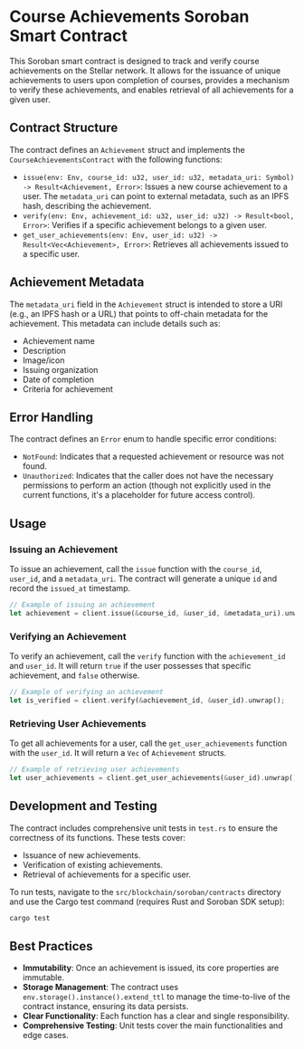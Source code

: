 # Course Achievements Soroban Smart Contract

This Soroban smart contract is designed to track and verify course achievements on the Stellar network. It allows for the issuance of unique achievements to users upon completion of courses, provides a mechanism to verify these achievements, and enables retrieval of all achievements for a given user.

## Contract Structure

The contract defines an `Achievement` struct and implements the `CourseAchievementsContract` with the following functions:

- `issue(env: Env, course_id: u32, user_id: u32, metadata_uri: Symbol) -> Result<Achievement, Error>`: Issues a new course achievement to a user. The `metadata_uri` can point to external metadata, such as an IPFS hash, describing the achievement.
- `verify(env: Env, achievement_id: u32, user_id: u32) -> Result<bool, Error>`: Verifies if a specific achievement belongs to a given user.
- `get_user_achievements(env: Env, user_id: u32) -> Result<Vec<Achievement>, Error>`: Retrieves all achievements issued to a specific user.

## Achievement Metadata

The `metadata_uri` field in the `Achievement` struct is intended to store a URI (e.g., an IPFS hash or a URL) that points to off-chain metadata for the achievement. This metadata can include details such as:

- Achievement name
- Description
- Image/icon
- Issuing organization
- Date of completion
- Criteria for achievement

## Error Handling

The contract defines an `Error` enum to handle specific error conditions:

- `NotFound`: Indicates that a requested achievement or resource was not found.
- `Unauthorized`: Indicates that the caller does not have the necessary permissions to perform an action (though not explicitly used in the current functions, it's a placeholder for future access control).

## Usage

### Issuing an Achievement

To issue an achievement, call the `issue` function with the `course_id`, `user_id`, and a `metadata_uri`. The contract will generate a unique `id` and record the `issued_at` timestamp.

```rust
// Example of issuing an achievement
let achievement = client.issue(&course_id, &user_id, &metadata_uri).unwrap();
```

### Verifying an Achievement

To verify an achievement, call the `verify` function with the `achievement_id` and `user_id`. It will return `true` if the user possesses that specific achievement, and `false` otherwise.

```rust
// Example of verifying an achievement
let is_verified = client.verify(&achievement_id, &user_id).unwrap();
```

### Retrieving User Achievements

To get all achievements for a user, call the `get_user_achievements` function with the `user_id`. It will return a `Vec` of `Achievement` structs.

```rust
// Example of retrieving user achievements
let user_achievements = client.get_user_achievements(&user_id).unwrap();
```

## Development and Testing

The contract includes comprehensive unit tests in `test.rs` to ensure the correctness of its functions. These tests cover:

- Issuance of new achievements.
- Verification of existing achievements.
- Retrieval of achievements for a specific user.

To run tests, navigate to the `src/blockchain/soroban/contracts` directory and use the Cargo test command (requires Rust and Soroban SDK setup):

```bash
cargo test
```

## Best Practices

- **Immutability**: Once an achievement is issued, its core properties are immutable.
- **Storage Management**: The contract uses `env.storage().instance().extend_ttl` to manage the time-to-live of the contract instance, ensuring its data persists.
- **Clear Functionality**: Each function has a clear and single responsibility.
- **Comprehensive Testing**: Unit tests cover the main functionalities and edge cases.